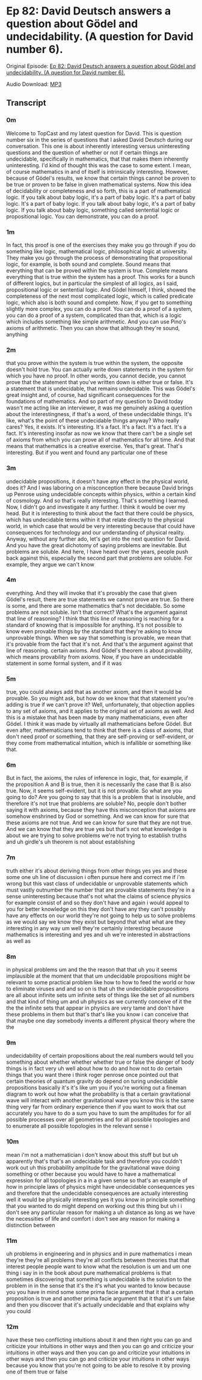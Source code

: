 # Ep 82: David Deutsch answers a question about Gödel and undecidability. (A question for David number 6).

Original Episode: [Ep 82: David Deutsch answers a question about Gödel and undecidability. (A question for David number 6).](https://www.podbean.com/site/EpisodeDownload/PB10AB9857FA4F)

Audio Download: [MP3](https://mcdn.podbean.com/mf/download/trhifc/A_question_for_David_6_Podcastbu3ep.mp3)

## Transcript

### 0m

Welcome to TopCast and my latest question for David. This is question number six in the series of questions that I asked David Deutsch during our conversation. This one is about inherently interesting versus uninteresting questions and the question of whether or not if certain things are undecidable, specifically in mathematics, that that makes them inherently uninteresting. I'd kind of thought this was the case to some extent. I mean, of course mathematics in and of itself is intrinsically interesting. However, because of Gödel's results, we know that certain things cannot be proven to be true or proven to be false in given mathematical systems. Now this idea of decidability or completeness and so forth, this is a part of mathematical logic. If you talk about baby logic, it's a part of baby logic. It's a part of baby logic. It's a part of baby logic. If you talk about baby logic, it's a part of baby logic. If you talk about baby logic, something called sentential logic or propositional logic. You can demonstrate, you can do a proof.

### 1m

In fact, this proof is one of the exercises they make you go through if you do something like logic, mathematical logic, philosophical logic at university. They make you go through the process of demonstrating that propositional logic, for example, is both sound and complete. Sound means that everything that can be proved within the system is true. Complete means everything that is true within the system has a proof. This works for a bunch of different logics, but in particular the simplest of all logics, as I said, propositional logic or sentential logic. And Gödel himself, I think, showed the completeness of the next most complicated logic, which is called predicate logic, which also is both sound and complete. Now, if you get to something slightly more complex, you can do a proof. You can do a proof of a system, you can do a proof of a system, complicated than that, which is a logic which includes something like simple arithmetic. And you can use Pino's axioms of arithmetic. Then you can show that although they're sound, anything

### 2m

that you prove within the system is true within the system, the opposite doesn't hold true. You can actually write down statements in the system for which you have no proof. In other words, you cannot decide, you cannot prove that the statement that you've written down is either true or false. It's a statement that is undecidable, that remains undecidable. This was Gödel's great insight and, of course, had significant consequences for the foundations of mathematics. And so part of my question to David today wasn't me acting like an interviewer, it was me genuinely asking a question about the interestingness, if that's a word, of these undecidable things. It's like, what's the point of these undecidable things anyway? Who really cares? Yes, it exists. It's interesting. It's a fact. It's a fact. It's a fact. It's a fact. It's interesting insofar as now we know that there can't be a single set of axioms from which you can prove all of mathematics for all time. And that means that mathematics is a creative exercise. Yes, that's great. That's interesting. But if you went and found any particular one of these

### 3m

undecidable propositions, it doesn't have any effect in the physical world, does it? And I was laboring on a misconception there because David brings up Penrose using undecidable concepts within physics, within a certain kind of cosmology. And so that's really interesting. That's something I learned. Now, I didn't go and investigate it any further. I think it would be over my head. But it is interesting to think about the fact that there could be physics, which has undecidable terms within it that relate directly to the physical world, in which case that would be very interesting because that could have consequences for technology and our understanding of physical reality. Anyway, without any further ado, let's get into the next question for David. And you have the great dichotomy of saying problems are inevitable. But problems are soluble. And here, I have heard over the years, people push back against this, especially the second part that problems are soluble. For example, they argue we can't know

### 4m

everything. And they will invoke that it's provably the case that given Gödel's result, there are true statements we cannot prove are true. So there is some, and there are some mathematics that's not decidable. So some problems are not soluble. Isn't that correct? What's the argument against that line of reasoning? I think that this line of reasoning is reaching for a standard of knowing that is impossible for anything. It's not possible to know even provable things by the standard that they're asking to know unprovable things. When we say that something is provable, we mean that it's provable from the fact that it's not. And that's the argument against that line of reasoning. certain axioms. And Gödel's theorem is about provability, which means provability from axioms. Now, if you have an undecidable statement in some formal system, and if it was

### 5m

true, you could always add that as another axiom, and then it would be provable. So you might ask, but how do we know that that statement you're adding is true if we can't prove it? Well, unfortunately, that objection applies to any set of axioms, and it applies to the original set of axioms as well. And this is a mistake that has been made by many mathematicians, even after Gödel. I think it was made by virtually all mathematicians before Gödel. But even after, mathematicians tend to think that there is a class of axioms, that don't need proof or something, that they are self-proving or self-evident, or they come from mathematical intuition, which is infallible or something like that.

### 6m

But in fact, the axioms, the rules of inference in logic, that, for example, if the proposition A and B is true, then it is necessarily the case that B is also true. Now, it seems self-evident, but it is not provable. So what are you going to do? Are you going to say that this is a problem that is insoluble, and therefore it's not true that problems are soluble? No, people don't bother saying it with axioms, because they have this misconception that axioms are somehow enshrined by God or something. And we can know for sure that these axioms are not true. And we can know for sure that they are not true. And we can know that they are true yes but that's not what knowledge is about we are trying to solve problems we're not trying to establish truths and uh girdle's uh theorem is not about establishing

### 7m

truth either it's about deriving things from other things yes yes and these some one uh line of discussion i often pursue here and correct me if i'm wrong but this vast class of undecidable or unprovable statements which must vastly outnumber the number that are provable statements they're in a sense uninteresting because that's not what the claims of science physics for example consist of and so they don't have and again i would appeal to you for better knowledge on this they don't have any they can't possibly have any effects on our world they're not going to help us to solve problems as we would say we know they exist but beyond that what what are they interesting in any way um well they're certainly interesting because mathematics is interesting and yes and uh we're interested in abstractions as well as

### 8m

in physical problems um and the the reason that that uh you it seems implausible at the moment that that um undecidable propositions might be relevant to some practical problem like how to how to feed the world or how to eliminate viruses and and so on is that uh the undecidable propositions are all about infinite sets um infinite sets of things like the set of all numbers and that kind of thing um and uh physics as we currently conceive of it the the the infinite sets that appear in physics are very tame and don't have these problems in them but that's that's like you know i can conceive that that maybe one day somebody invents a different physical theory where the the

### 9m

undecidability of certain propositions about the real numbers would tell you something about whether whether whether true or false the danger of body things is in fact very uh well about how to do and how not to do certain things that you want there i think roger penrose once pointed out that certain theories of quantum gravity do depend on turing undecidable propositions basically it's it's like um you if you're working out a fineman diagram to work out how what the probability is that a certain gravitational wave will interact with another gravitational wave you know this is the same thing very far from ordinary experience then if you want to work that out accurately you have to do a sum you have to sum the amplitudes for for all possible processes over all geometries and for all possible topologies and to enumerate all possible topologies in the relevant sense i

### 10m

mean i'm not a mathematician i don't know about this stuff but but uh apparently that's that's an undecidable task and therefore you couldn't work out uh this probability amplitude for the gravitational wave doing something or other because you would have to have a mathematical expression for all topologies in a in a given sense so that's an example of how in principle laws of physics might have undecidable consequences yes and therefore that the undecidable consequences are actually interesting well it would be physically interesting yes it you know in principle something that you wanted to do might depend on working out this thing but uh i i don't see any particular reason for making a uh distance as long as we have the necessities of life and comfort i don't see any reason for making a distinction between

### 11m

uh problems in engineering and in physics and in pure mathematics i mean they're they're all problems they're all conflicts between theories that that interest people people want to know what the resolution is um and um one thing i say in in the book about pure mathematical problems is that sometimes discovering that something is undecidable is the solution to the problem in in the sense that it's the it's what you wanted to know because you you have in mind some some prima facie argument that it that a certain proposition is true and another prima facie argument that it that it's um false and then you discover that it's actually undecidable and that explains why you could

### 12m

have these two conflicting intuitions about it and then right you can go and criticize your intuitions in other ways and then you can go and criticize your intuitions in other ways and then you can go and criticize your intuitions in other ways and then you can go and criticize your intuitions in other ways because you know that you're not going to be able to resolve it by proving one of them true or false

